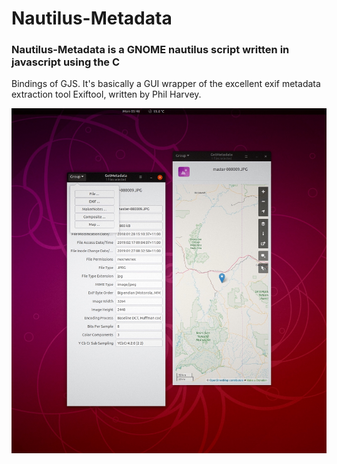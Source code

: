 # Nautilus-Metadata

### Nautilus-Metadata is a GNOME nautilus script written in javascript using the C
Bindings of GJS. It's basically a GUI wrapper of the excellent exif metadata extraction
tool Exiftool, written by Phil Harvey.

![Screenshot](screenshot.jpg)

